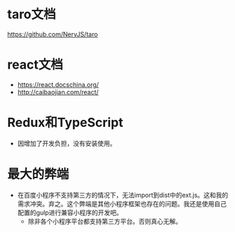 # taro文档
https://github.com/NervJS/taro

# react文档
* https://react.docschina.org/
* http://caibaojian.com/react/

# Redux和TypeScript
* 因增加了开发负担，没有安装使用。

# 最大的弊端
* 在百度小程序不支持第三方的情况下，无法import到dist中的ext.js。这和我的需求冲突。弃之。这个弊端是其他小程序框架也存在的问题。我还是使用自己配置的gulp进行兼容小程序的开发吧。
  - 除非各个小程序平台都支持第三方平台。否则真心无解。
